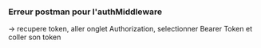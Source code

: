 ### Erreur postman pour l'authMiddleware 
-> recupere token, aller onglet Authorization, selectionner Bearer Token et coller son token